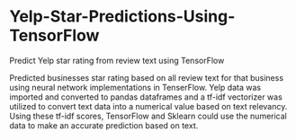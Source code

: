 # Yelp-Star-Predictions-Using-TensorFlow
Predict Yelp star rating from review text using TensorFlow

Predicted businesses star rating based on all review text for that business using neural network implementations
in TenserFlow. Yelp data was imported and converted to pandas dataframes and a tf-idf vectorizer was utilized
to convert text data into a numerical value based on text relevancy. Using these tf-idf scores, TensorFlow and
Sklearn could use the numerical data to make an accurate prediction based on text.
